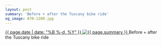 ```yaml
---
layout: post
summary: 'Before + after the Tuscany bike ride'
og_image: 870-1280.jpg
---
```


<p>
 <time>
  <a href="/870">
   {{ page.date | date: "%B %-d, %Y" }}
  </a>
 </time>
 <a href="/870">
  <img alt="{{ page.summary }}" data-taken="7/7/2019" sizes="(min-width: 700px) 50vw, calc(100vw - 2rem)" src="{{ site.assets_url }}/870-640.jpg" srcset="{{ site.assets_url }}/870-320.jpg 320w, {{ site.assets_url }}/870-640.jpg 640w, {{ site.assets_url }}/870-960.jpg 960w, {{ site.assets_url }}/870-1280.jpg 1280w"/>
 </a>
 <span>
  Before + after the Tuscany bike ride
 </span>
</p>
